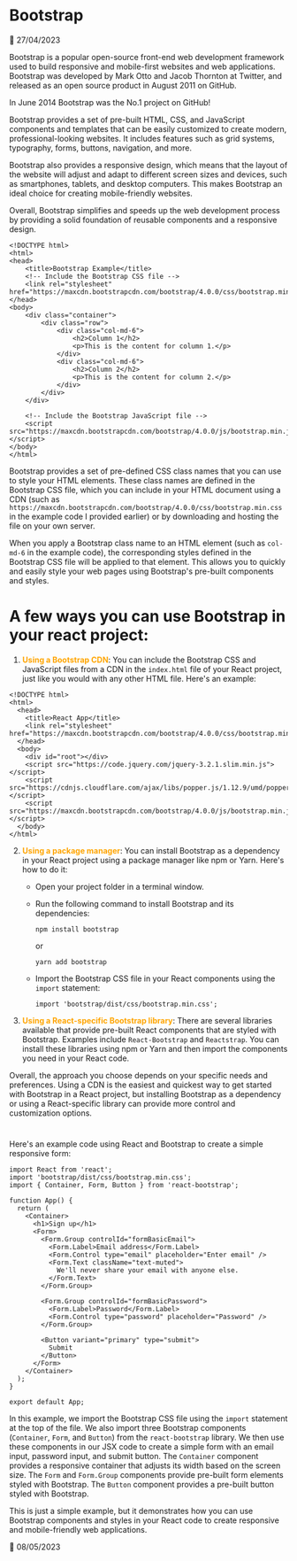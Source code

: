 # Bootstrap

📅 27/04/2023

Bootstrap is a popular open-source front-end web development framework used to build responsive and mobile-first websites and web applications. Bootstrap was developed by Mark Otto and Jacob Thornton at Twitter, and released as an open source product in August 2011 on GitHub.

In June 2014 Bootstrap was the No.1 project on GitHub!

Bootstrap provides a set of pre-built HTML, CSS, and JavaScript components and templates that can be easily customized to create modern, professional-looking websites. It includes features such as grid systems, typography, forms, buttons, navigation, and more. 

Bootstrap also provides a responsive design, which means that the layout of the website will adjust and adapt to different screen sizes and devices, such as smartphones, tablets, and desktop computers. This makes Bootstrap an ideal choice for creating mobile-friendly websites.

Overall, Bootstrap simplifies and speeds up the web development process by providing a solid foundation of reusable components and a responsive design.

```
<!DOCTYPE html>
<html>
<head>
	<title>Bootstrap Example</title>
	<!-- Include the Bootstrap CSS file -->
	<link rel="stylesheet" href="https://maxcdn.bootstrapcdn.com/bootstrap/4.0.0/css/bootstrap.min.css">
</head>
<body>
	<div class="container">
		<div class="row">
			<div class="col-md-6">
				<h2>Column 1</h2>
				<p>This is the content for column 1.</p>
			</div>
			<div class="col-md-6">
				<h2>Column 2</h2>
				<p>This is the content for column 2.</p>
			</div>
		</div>
	</div>

	<!-- Include the Bootstrap JavaScript file -->
	<script src="https://maxcdn.bootstrapcdn.com/bootstrap/4.0.0/js/bootstrap.min.js"></script>
</body>
</html>
```

Bootstrap provides a set of pre-defined CSS class names that you can use to style your HTML elements. These class names are defined in the Bootstrap CSS file, which you can include in your HTML document using a CDN (such as `https://maxcdn.bootstrapcdn.com/bootstrap/4.0.0/css/bootstrap.min.css` in the example code I provided earlier) or by downloading and hosting the file on your own server.

When you apply a Bootstrap class name to an HTML element (such as `col-md-6` in the example code), the corresponding styles defined in the Bootstrap CSS file will be applied to that element. This allows you to quickly and easily style your web pages using Bootstrap's pre-built components and styles.


# A few ways you can use Bootstrap in your react project:

1. **<span style="color:orange">Using a Bootstrap CDN</span>**: You can include the Bootstrap CSS and JavaScript files from a CDN in the `index.html` file of your React project, just like you would with any other HTML file. Here's an example:



```
<!DOCTYPE html>
<html>
  <head>
    <title>React App</title>
    <link rel="stylesheet" href="https://maxcdn.bootstrapcdn.com/bootstrap/4.0.0/css/bootstrap.min.css">
  </head>
  <body>
    <div id="root"></div>
    <script src="https://code.jquery.com/jquery-3.2.1.slim.min.js"></script>
    <script src="https://cdnjs.cloudflare.com/ajax/libs/popper.js/1.12.9/umd/popper.min.js"></script>
    <script src="https://maxcdn.bootstrapcdn.com/bootstrap/4.0.0/js/bootstrap.min.js"></script>
  </body>
</html>
```

2. **<span style="color:orange">Using a package manager</span>**: You can install Bootstrap as a dependency in your React project using a package manager like npm or Yarn. Here's how to do it:

   - Open your project folder in a terminal window.
   - Run the following command to install Bootstrap and its dependencies:

     ```
     npm install bootstrap
     ```

     or

     ```
     yarn add bootstrap
     ```

   - Import the Bootstrap CSS file in your React components using the `import` statement:

     ```
     import 'bootstrap/dist/css/bootstrap.min.css';
     ```

3. **<span style="color:orange">Using a React-specific Bootstrap library</span>**: There are several libraries available that provide pre-built React components that are styled with Bootstrap. Examples include `React-Bootstrap` and `Reactstrap`. You can install these libraries using npm or Yarn and then import the components you need in your React code.

Overall, the approach you choose depends on your specific needs and preferences. Using a CDN is the easiest and quickest way to get started with Bootstrap in a React project, but installing Bootstrap as a dependency or using a React-specific library can provide more control and customization options.

#
Here's an example code using React and Bootstrap to create a simple responsive form:

```
import React from 'react';
import 'bootstrap/dist/css/bootstrap.min.css';
import { Container, Form, Button } from 'react-bootstrap';

function App() {
  return (
    <Container>
      <h1>Sign up</h1>
      <Form>
        <Form.Group controlId="formBasicEmail">
          <Form.Label>Email address</Form.Label>
          <Form.Control type="email" placeholder="Enter email" />
          <Form.Text className="text-muted">
            We'll never share your email with anyone else.
          </Form.Text>
        </Form.Group>

        <Form.Group controlId="formBasicPassword">
          <Form.Label>Password</Form.Label>
          <Form.Control type="password" placeholder="Password" />
        </Form.Group>
        
        <Button variant="primary" type="submit">
          Submit
        </Button>
      </Form>
    </Container>
  );
}

export default App;
```

In this example, we import the Bootstrap CSS file using the `import` statement at the top of the file. We also import three Bootstrap components (`Container`, `Form`, and `Button`) from the `react-bootstrap` library. We then use these components in our JSX code to create a simple form with an email input, password input, and submit button. The `Container` component provides a responsive container that adjusts its width based on the screen size. The `Form` and `Form.Group` components provide pre-built form elements styled with Bootstrap. The `Button` component provides a pre-built button styled with Bootstrap.

This is just a simple example, but it demonstrates how you can use Bootstrap components and styles in your React code to create responsive and mobile-friendly web applications.


📅 08/05/2023


